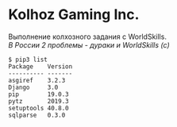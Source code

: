 # Kolhoz Gaming Inc.
Выполнение колхозного задания с WorldSkills.  
*В России 2 проблемы - дураки и WorldSkills (c)*  
```
$ pip3 list
Package    Version
---------- -------
asgiref    3.2.3  
Django     3.0    
pip        19.0.3 
pytz       2019.3 
setuptools 40.8.0 
sqlparse   0.3.0  
```
